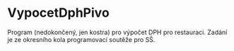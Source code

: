 # VypocetDphPivo
Program (nedokončený, jen kostra) pro výpočet DPH pro restauraci. Zadání je ze okresního kola programovací soutěže pro SŠ.
